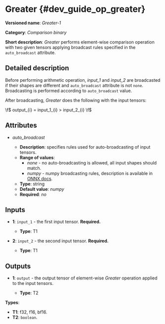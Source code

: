 # Greater {#dev_guide_op_greater}

**Versioned name**: *Greater-1*

**Category**: *Comparison binary*

**Short description**: *Greater* performs element-wise comparison operation with
two given tensors applying broadcast rules specified in the `auto_broadcast`
attribute.

## Detailed description

Before performing arithmetic operation, *input_1* and *input_2* are broadcasted
if their shapes are different and `auto_broadcast` attribute is not
`none`. Broadcasting is performed according to `auto_broadcast` value.

After broadcasting, *Greater* does the following with the input tensors:

\f$ output_{i} = input\_1_{i} > input\_2_{i} \f$

## Attributes

* *auto_broadcast*

  * **Description**: specifies rules used for auto-broadcasting of input tensors.
  * **Range of values**:
    * *none* - no auto-broadcasting is allowed, all input shapes should match.
    * *numpy* - numpy broadcasting rules, description is available in
      [ONNX docs](https://github.com/onnx/onnx/blob/main/docs/Broadcasting.md#broadcasting-in-onnx).
  * **Type**: string
  * **Default value**: *numpy*
  * **Required**: *no*

## Inputs

* **1**: ``input_1`` - the first input tensor. **Required.**

  * **Type**: T1

* **2**: ``input_2`` - the second input tensor. **Required.**

  * **Type**: T1

## Outputs

* **1**: ``output`` - the output tensor of element-wise *Greater* operation
  applied to the input tensors.

  * **Type**: T2

**Types**:

* **T1**: f32, f16, bf16.
* **T2**: `boolean`.
